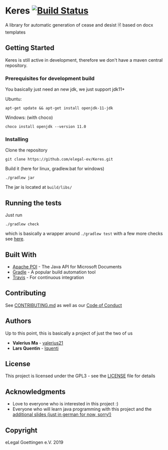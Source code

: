 # Keres [![Build Status](https://travis-ci.org/elegal-ev/Keres.svg?branch=master)](https://travis-ci.org/elegal-ev/Keres)

A library for automatic generation of cease and desist 🗎 based on docx templates

## Getting Started

Keres is still active in development, therefore we don't have a maven central repository.

### Prerequisites for development build

You basically just need an new jdk, we just support jdk11+

Ubuntu:
```
apt-get update && apt-get install openjdk-11-jdk
```
Windows: (with choco)
```
choco install openjdk --version 11.0
```

### Installing

Clone the repository
```
git clone https://github.com/elegal-ev/Keres.git
```
Build it (here for linux, gradlew.bat for windows)
```
./gradlew jar
```
The jar is located at `build/libs/`

## Running the tests

Just run
```
./gradlew check
```
which is basically a wrapper around `./gradlew test` with a few more checks see [here](https://stackoverflow.com/a/50105980).

## Built With

* [Apache POI](https://poi.apache.org/) - The Java API for Microsoft Documents
* [Gradle](https://gradle.org/) - A popular build automation tool
* [Travis](https://travis-ci.org/elegal-ev/Keres) - For continuous integration 

## Contributing

See [CONTRIBUTING.md](CONTRIBUTING.md) as well as our [Code of Conduct](CODE_OF_CONDUCT.md)

## Authors

Up to this point, this is basically a project of just the two of us

* **Valerius Ma** - [valerius21](https://github.com/valerius21)
* **Lars Quentin** - [lquenti](https://github.com/lquenti)

## License

This project is licensed under the GPL3 - see the [LICENSE](LICENSE) file for details

## Acknowledgments

- Love to everyone who is interested in this project :)
- Everyone who will learn java programming with this project and the [additional slides (just in german for now, sorry!)](https://elegal-ev.github.io/Presentations/)

## Copyright

eLegal Goettingen e.V. 2019
